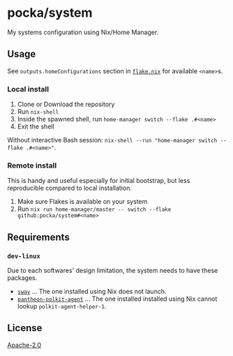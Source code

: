 # pocka/system

My systems configuration using Nix/Home Manager.

## Usage

See `outputs.homeConfigurations` section in [`flake.nix`](./flake.nix) for available `<name>`s.

### Local install

1. Clone or Download the repository
2. Run `nix-shell`
3. Inside the spawned shell, run `home-manager switch --flake .#<name>`
4. Exit the shell

Without interactive Bash session: `nix-shell --run "home-manager switch --flake .#<name>"`.

### Remote install

This is handy and useful especially for initial bootstrap, but less reproducible compared to local installation.

1. Make sure Flakes is available on your system
2. Run `nix run home-manager/master -- switch --flake github:pocka/system#<name>`

## Requirements

### `dev-linux`

Due to each softwares' design limitation, the system needs to have these packages.

- [`sway`](https://archlinux.org/packages/extra/x86_64/sway/) ... The one installed using Nix does not launch.
- [`pantheon-polkit-agent`](https://archlinux.org/packages/extra/x86_64/pantheon-polkit-agent/) ... The one installed installed using Nix cannot lookup `polkit-agent-helper-1`.

## License

[Apache-2.0](./LICENSE)
